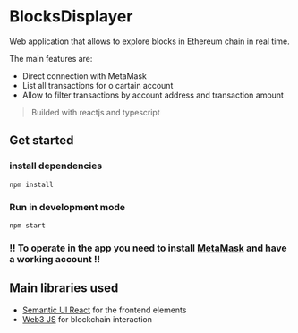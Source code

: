 # BlocksDisplayer

Web application that allows to explore blocks in Ethereum chain in real time.

The main features are: 
- Direct connection with MetaMask
- List all transactions for o cartain account
- Allow to filter transactions by account address and transaction amount 

> Builded with reactjs and typescript


## Get started

### install dependencies
```npm install```


### Run in development mode
```npm start```

### !! To operate in the app you need to install [MetaMask](https://chrome.google.com/webstore/detail/metamask/nkbihfbeogaeaoehlefnkodbefgpgknn?hl=es) and have a working account !!

## Main libraries used
- [Semantic UI React](https://react.semantic-ui.com/) for the frontend elements 
- [Web3 JS](https://web3js.readthedocs.io/en/v1.3.4/) for blockchain interaction